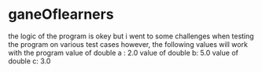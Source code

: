 # ganeOflearners
the logic of the program is okey but i went to some challenges when testing the program on various test cases however, the following values will work with the program 
value of double a : 2.0
value of double b: 5.0
value of double c: 3.0
